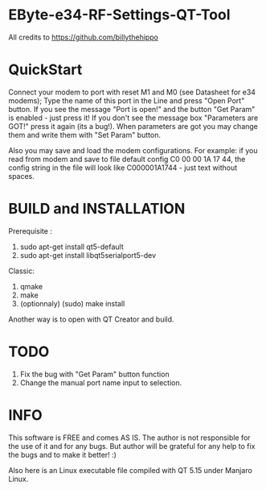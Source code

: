 # EByte-e34-RF-Settings-QT-Tool

All credits to https://github.com/billythehippo

# QuickStart

Connect your modem to port with reset M1 and M0 (see Datasheet for e34 modems);
Type the name of this port in the Line and press "Open Port" button.
If you see the message "Port is open!" and the button "Get Param" is enabled - just press it!
If you don't see the message box "Parameters are GOT!" press it again (its a bug!).
When parameters are got you may change them and write them with "Set Param" button.

Also you may save and load the modem configurations.
For example: if you read from modem and save to file default config C0 00 00 1A 17 44,
the config string in the file will look like C000001A1744 - just text without spaces.

# BUILD and INSTALLATION

Prerequisite :
1. sudo apt-get install qt5-default
2. sudo apt-get install libqt5serialport5-dev

Classic:
1. qmake
2. make
3. (optionnaly) (sudo) make install

Another way is to open with QT Creator and build.

# TODO

1. Fix the bug with "Get Param" button function
2. Change the manual port name input to selection.

# INFO

This software is FREE and comes AS IS.
The author is not responsible for the use of it and for any bugs.
But author will be grateful for any help to fix the bugs and to make it better! :)

Also here is an Linux executable file compiled with QT 5.15 under Manjaro Linux.

